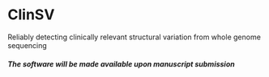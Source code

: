 # ClinSV
Reliably detecting clinically relevant structural variation from whole genome sequencing

#### *The software will be made available upon manuscript submission*
